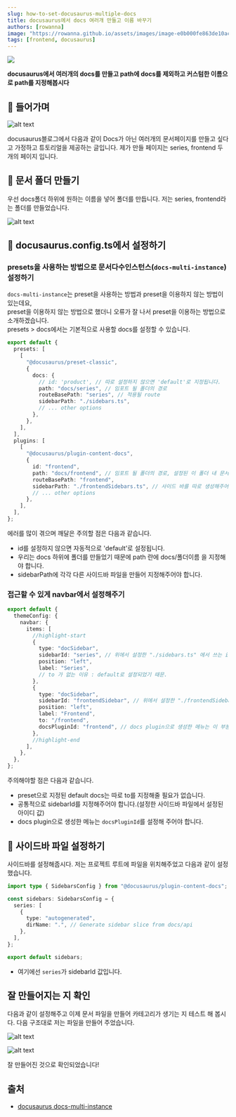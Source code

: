 ```yaml
---
slug: how-to-set-docusaurus-multiple-docs
title: docusaurus에서 docs 여러개 만들고 이름 바꾸기
authors: [rowanna]
image: "https://rowanna.github.io/assets/images/image-e0b000fe863de10ac5a519d603147116.png"
tags: [frontend, docusaurus]
---
```


![](image.png)

**docusaurus에서 여러개의 docs를 만들고 path에 docs를 제외하고 커스텀한 이름으로 path를 지정해봅시다**

<!-- truncate -->

## 🫧 들어가며

![alt text](image-1.png)

docusaurus블로그에서 다음과 같이 Docs가 아닌 여러개의 문서페이지를 만들고 싶다고 가정하고 튜토리얼을 제공하는 글입니다.
제가 만들 페이지는 series, frontend 두개의 페이지 입니다.

## 🫧 문서 폴더 만들기

우선 docs폴더 하위에 원하는 이름을 넣어 폴더를 만듭니다.
저는 series, frontend라는 폴더를 만들었습니다.

![alt text](image-2.png)

## 🫧 docusaurus.config.ts에서 설정하기

### presets을 사용하는 방법으로 문서다수인스턴스(`docs-multi-instance`) 설정하기

`docs-multi-instance`는 preset을 사용하는 방법과 preset을 이용하지 않는 방법이 있는데요,  
preset을 이용하지 않는 방법으로 했더니 오류가 잘 나서 preset을 이용하는 방법으로 소개하겠습니다.  
presets > docs에서는 기본적으로 사용할 docs를 설정할 수 있습니다.

```ts title="docusaurus.config.ts"
export default {
  presets: [
    [
      "@docusaurus/preset-classic",
      {
        docs: {
          // id: 'product', // 따로 설정하지 않으면 'default'로 지정됩니다.
          path: "docs/series", // 임포트 될 폴더의 경로
          routeBasePath: "series", // 적용될 route
          sidebarPath: "./sidebars.ts",
          // ... other options
        },
      },
    ],
  ],
  plugins: [
    [
      "@docusaurus/plugin-content-docs",
      {
        id: "frontend",
        path: "docs/frontend", // 임포트 될 폴더의 경로, 설정된 이 폴더 내 문서가 관리됩니다.
        routeBasePath: "frontend",
        sidebarPath: "./frontendSidebars.ts", // 사이드 바를 따로 생성해주어야 합니다.
        // ... other options
      },
    ],
  ],
};
```

에러를 많이 겪으며 깨달은 주의할 점은 다음과 같습니다.

- id를 설정하지 않으면 자동적으로 'default'로 설정됩니다.
- 우리는 docs 하위에 폴더를 만들었기 때문에 path 란에 docs/폴더이름 을 지정해야 합니다.
- sidebarPath에 각각 다른 사이드바 파일을 만들어 지정해주어야 합니다.

### 접근할 수 있게 navbar에서 설정해주기

```ts
export default {
  themeConfig: {
    navbar: {
      items: [
        //highlight-start
        {
          type: "docSidebar",
          sidebarId: "series", // 위에서 설정한 "./sidebars.ts" 에서 쓰는 id 값으로 지정해야합니다.
          position: "left",
          label: "Series",
          // to 가 없는 이유 : default로 설정되었기 때문.
        },
        {
          type: "docSidebar",
          sidebarId: "frontendSidebar", // 위에서 설정한 "./frontendSidebars.ts" 에서 쓰는 id 값으로 지정해야합니다.
          position: "left",
          label: "Frontend",
          to: "/frontend",
          docsPluginId: "frontend", // docs plugin으로 생성한 메뉴는 이 부분을 생성해야 합니다. plugins의 id로 지정하면 됩니다.
        },
        //highlight-end
      ],
    },
  },
};
```

주의해야할 점은 다음과 같습니다.

- preset으로 지정된 default docs는 따로 to를 지정해줄 필요가 없습니다.
- 공통적으로 sidebarId를 지정해주어야 합니다.(설정한 사이드바 파일에서 설정된 아이디 값)
- docs plugin으로 생성한 메뉴는 `docsPluginId`를 설정해 주어야 합니다.

## 🫧 사이드바 파일 설정하기

사이드바를 설정해줍시다.
저는 프로젝트 루트에 파일을 위치해주었고 다음과 같이 설정했습니다.

```ts
import type { SidebarsConfig } from "@docusaurus/plugin-content-docs";

const sidebars: SidebarsConfig = {
  series: [
    {
      type: "autogenerated",
      dirName: ".", // Generate sidebar slice from docs/api
    },
  ],
};

export default sidebars;
```

- 여기에선 `series`가 sidebarId 값입니다.

## 잘 만들어지는 지 확인

다음과 같이 설정해주고 이제 문서 파일을 만들어 카테고리가 생기는 지 테스트 해 봅시다.
다음 구조대로 저는 파일을 만들어 주었습니다.

![alt text](image-3.png)

![alt text](image-4.png)

잘 만들어진 것으로 확인되었습니다!

## 출처

- [docusaurus docs-multi-instance](https://docusaurus.io/docs/docs-multi-instance)
